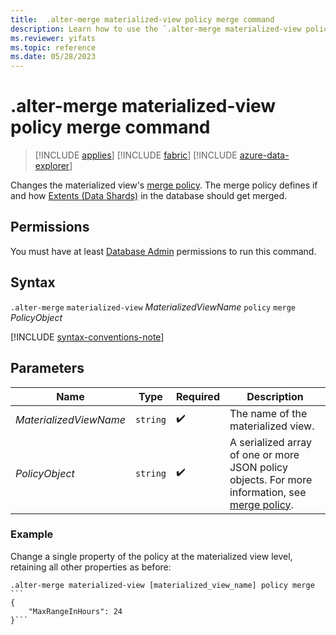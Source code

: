 ```yaml
---
title:  .alter-merge materialized-view policy merge command
description: Learn how to use the `.alter-merge materialized-view policy merge policy` command to change the materialized view's merge policy.
ms.reviewer: yifats
ms.topic: reference
ms.date: 05/28/2023
---
```

# .alter-merge materialized-view policy merge command

> [!INCLUDE [applies](../includes/applies-to-version/applies.md)] [!INCLUDE [fabric](../includes/applies-to-version/fabric.md)] [!INCLUDE [azure-data-explorer](../includes/applies-to-version/azure-data-explorer.md)]

Changes the materialized view's [merge policy](merge-policy.md). The merge policy defines if and how [Extents (Data Shards)](../management/extents-overview.md) in the database should get merged.

## Permissions

You must have at least [Database Admin](../access-control/role-based-access-control.md) permissions to run this command.

## Syntax

`.alter-merge` `materialized-view` *MaterializedViewName* `policy` `merge` *PolicyObject*

[!INCLUDE [syntax-conventions-note](../includes/syntax-conventions-note.md)]

## Parameters

|Name|Type|Required|Description|
|--|--|--|--|
|*MaterializedViewName*| `string` | :heavy_check_mark:|The name of the materialized view.|
|*PolicyObject*| `string` | :heavy_check_mark:|A serialized array of one or more JSON policy objects. For more information, see [merge policy](merge-policy.md).|

### Example

Change a single property of the policy at the materialized view level, retaining all other properties as before:

~~~kusto
.alter-merge materialized-view [materialized_view_name] policy merge ```
{
    "MaxRangeInHours": 24
}```
~~~
